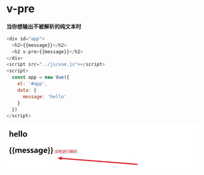 # v-pre

**当你想输出不被解析的纯文本时**

```javascript
<div id="app">
  <h2>{{message}}</h2>
  <h2 v-pre>{{message}}</h2>
</div>
<script src="../js/vue.js"></script>
<script>
  const app = new Vue({
    el: '#app',
    data: {
      message: 'hello'
    }
  })
</script>
```

![](2022-08-12-17-54-06.png)